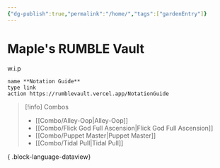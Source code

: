 ```yaml
---
{"dg-publish":true,"permalink":"/home/","tags":["gardenEntry"]}
---
```


# Maple's RUMBLE Vault

w.i.p

```button
name **Notation Guide**
type link
action https://rumblevault.vercel.app/NotationGuide
```

> [!info] Combos
>  - [[Combo/Alley-Oop\|Alley-Oop]]
> - [[Combo/Flick God Full Ascension\|Flick God Full Ascension]]
> - [[Combo/Puppet Master\|Puppet Master]]
> - [[Combo/Tidal Pull\|Tidal Pull]]
> 
{ .block-language-dataview}





